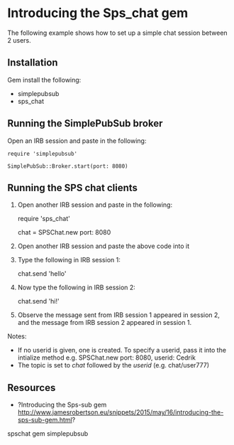 # Introducing the Sps_chat gem

The following example shows how to set up a simple chat session between 2 users.

## Installation

Gem install the following:

* simplepubsub
* sps_chat

## Running the SimplePubSub broker

Open an IRB session and paste in the following:

    require 'simplepubsub'

    SimplePubSub::Broker.start(port: 8080)

## Running the SPS chat clients

1) Open another IRB session and paste in the following:

    require 'sps_chat'

    chat = SPSChat.new port: 8080

2) Open another IRB session and paste the above code into it

3) Type the following in IRB session 1: 

    chat.send 'hello'

4) Now type the following in IRB session 2:

    chat.send 'hi!'

5) Observe the message sent from IRB session 1 appeared in session 2, and the message from IRB session 2 appeared in session 1.

Notes:

* If no userid is given, one is created. To specify a userid, pass it into the intialize method e.g.
    SPSChat.new port: 8080, userid: Cedrik
* The topic is set to *chat* followed by the *userid* (e.g. chat/user777)

## Resources

* ?Introducing the Sps-sub gem http://www.jamesrobertson.eu/snippets/2015/may/16/introducing-the-sps-sub-gem.html?


spschat gem simplepubsub
